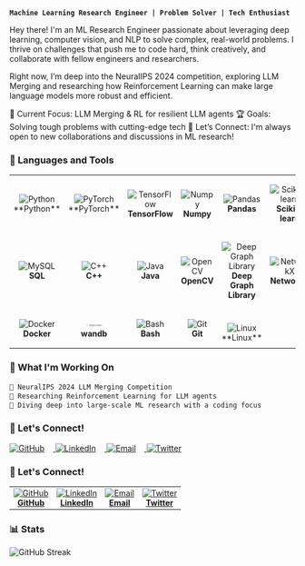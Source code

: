 **`Machine Learning Research Engineer | Problem Solver | Tech Enthusiast`**

Hey there! I'm an ML Research Engineer passionate about leveraging deep learning, computer vision, and NLP to solve complex, real-world problems. I thrive on challenges that push me to code hard, think creatively, and collaborate with fellow engineers and researchers.

Right now, I’m deep into the NeuralIPS 2024 competition, exploring LLM Merging and researching how Reinforcement Learning can make large language models more robust and efficient.

🧠 Current Focus: LLM Merging & RL for resilient LLM agents
🏆 Goals: Solving tough problems with cutting-edge tech
💬 Let’s Connect: I'm always open to new collaborations and discussions in ML research!

### 🧰 Languages and Tools

<table> <tr> <td align="center" width="150px">
<img alt="Python" width="30px" src="https://cdn.jsdelivr.net/gh/devicons/devicon/icons/python/python-plain.svg" />
<br /> **Python** </td> <td align="center" width="150px">

<img alt="PyTorch" width="30px" src="https://cdn.jsdelivr.net/gh/devicons/devicon/icons/pytorch/pytorch-original.svg" />
<br /> **PyTorch** </td> <td align="center" width="150px">

<img alt="TensorFlow" width="30px" src="https://cdn.jsdelivr.net/gh/devicons/devicon/icons/tensorflow/tensorflow-original.svg" /><br /> **TensorFlow** </td> <td align="center" width="150px">

<img alt="Numpy" width="30px" src="https://cdn.jsdelivr.net/gh/devicons/devicon/icons/numpy/numpy-original.svg" /><br /> **Numpy** </td> <td align="center" width="150px">
<img alt="Pandas" width="30px" src="https://cdn.jsdelivr.net/gh/devicons/devicon/icons/pandas/pandas-original.svg" /><br /> **Pandas** </td> <td align="center" width="150px">

<img alt="Scikit-learn" width="30px" src="https://raw.githubusercontent.com/valohai/ml-logos/d8dfb916e50a93a41f3b1ed2ca7bd3dbc77030a2/scikit-learn.svg" /><br /> **Scikit-learn** </td> </tr> <tr> <td align="center" width="150px">

<img alt="MySQL" width="30px" src="https://cdn.jsdelivr.net/gh/devicons/devicon/icons/mysql/mysql-plain-wordmark.svg" /><br /> **SQL** </td> <td align="center" width="150px">

<img alt="C++" width="30px" src="https://cdn.jsdelivr.net/gh/devicons/devicon/icons/cplusplus/cplusplus-original.svg" /><br /> **C++** </td> <td align="center" width="150px">

<img alt="Java" width="30px" src="https://cdn.jsdelivr.net/gh/devicons/devicon/icons/java/java-original-wordmark.svg" /><br /> **Java** </td> <td align="center" width="150px">


<img alt="OpenCV" width="30px" src="https://cdn.jsdelivr.net/gh/devicons/devicon/icons/opencv/opencv-original.svg" /><br /> **OpenCV** </td> <td align="center" width="150px">

<img alt="Deep Graph Library" width="30px" src="http://data.dgl.ai/asset/logo.jpg" /><br /> **Deep Graph Library** </td> <td align="center" width="150px">

<img alt="NetworkX" width="30px" src="https://cdn.jsdelivr.net/gh/devicons/devicon/icons/networkx/networkx-original-wordmark.svg" /><br /> **NetworkX** </td> </tr> <tr> <td align="center" width="150px">

<img alt="Docker" width="30px" src="https://cdn.jsdelivr.net/gh/devicons/devicon/icons/docker/docker-original.svg" /><br /> **Docker** </td> <td align="center" width="150px">

<img alt="WandB" width="30px" src="https://raw.githubusercontent.com/wandb/wandb/main/assets/logo-light.svg#gh-light-mode-only" /><br /> **wandb** </td> <td align="center" width="150px">

<img alt="Bash" width="30px" src="https://cdn.jsdelivr.net/gh/devicons/devicon/icons/bash/bash-original.svg" /><br /> **Bash** </td> <td align="center" width="150px">

<img alt="Git" width="30px" src="https://cdn.jsdelivr.net/gh/devicons/devicon/icons/git/git-original.svg" /><br /> **Git** </td> <td align="center" width="150px">


<img alt="Linux" width="30px" src="https://cdn.jsdelivr.net/gh/devicons/devicon/icons/linux/linux-original.svg" />
<br /> **Linux** </td> <td align="center" width="150px">


</tr> </table>

### 🚀 What I'm Working On
    🏅 NeuralIPS 2024 LLM Merging Competition
    🤖 Researching Reinforcement Learning for LLM agents
    🔬 Diving deep into large-scale ML research with a coding focus

### 🌟 Let's Connect!
<p align="left"> <a href="https://github.com/sushant-97" target="_blank"> <img alt="GitHub" width="40px" style="padding-right: 15px;" src="https://cdn.jsdelivr.net/gh/devicons/devicon/icons/github/github-original.svg" /> </a> <a href="https://www.linkedin.com/in/spargaonkar/" target="_blank"> <img alt="LinkedIn" width="40px" style="padding-right: 15px;" src="https://cdn.jsdelivr.net/gh/devicons/devicon/icons/linkedin/linkedin-original.svg" /> </a> <a href="mailto:sushant.pargaonkar97.com" target="_blank"> <img alt="Email" width="40px" style="padding-right: 15px;" src="https://cdn.jsdelivr.net/gh/devicons/devicon/icons/google/google-original.svg" /> </a> <a href="https://x.com/sushant_p18" target="_blank"> <img alt="Twitter" width="40px" style="padding-right: 15px;" src="https://cdn.jsdelivr.net/gh/devicons/devicon/icons/twitter/twitter-original.svg" /> </a> </p>

### 🌟 Let's Connect!
<table> <tr> <td align="center"> <a href="https://github.com/sushant-97" target="_blank"> <img alt="GitHub" width="40px" src="https://cdn.jsdelivr.net/gh/devicons/devicon/icons/github/github-original.svg" /> <br /> <strong>GitHub</strong> </a> </td> <td align="center"> <a href="https://www.linkedin.com/in/spargaonkar/" target="_blank"> <img alt="LinkedIn" width="40px" src="https://cdn.jsdelivr.net/gh/devicons/devicon/icons/linkedin/linkedin-original.svg" /> <br /> <strong>LinkedIn</strong> </a> </td> <td align="center"> <a href="mailto:sushant.pargaonkar97.com" target="_blank"> <img alt="Email" width="40px" src="https://cdn.jsdelivr.net/gh/devicons/devicon/icons/google/google-original.svg" /> <br /> <strong>Email</strong> </a> </td> <td align="center"> <a href="https://twitter.com/sushant_p18" target="_blank"> <img alt="Twitter" width="40px" src="https://cdn.jsdelivr.net/gh/devicons/devicon/icons/twitter/twitter-original.svg" /> <br /> <strong>Twitter</strong> </a> </td> </tr> </table>

### 📊 Stats

<!-- ![Sushant's Open Source GitHub stats](https://github-readme-stats.vercel.app/api?username=sushant-97&show_icons=true&theme=gruvbox) -->

![GitHub Streak](https://streak-stats.demolab.com/?user=sushant-97&theme=gruvbox&border_radius=4.5)
